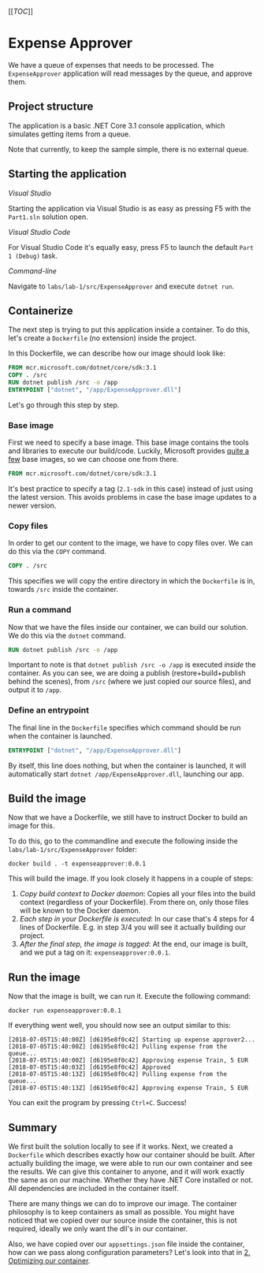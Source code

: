 [[_TOC_]]

# Expense Approver
We have a queue of expenses that needs to be processed. The `ExpenseApprover` application will read messages by the queue, and approve them.

## Project structure
The application is a basic .NET Core 3.1 console application, which simulates getting items from a queue. 

Note that currently, to keep the sample simple, there is no external queue. 

## Starting the application

*Visual Studio*

 Starting the application via Visual Studio is as easy as pressing F5 with the `Part1.sln` solution open.

*Visual Studio Code*

For Visual Studio Code it's equally easy, press F5 to launch the default `Part 1 (Debug)` task.

*Command-line*

Navigate to `labs/lab-1/src/ExpenseApprover` and execute `dotnet run`.

## Containerize 
The next step is trying to put this application inside a container. To do this, let's create a `Dockerfile` (no extension) inside the project.

In this Dockerfile, we can describe how our image should look like:
```Dockerfile
FROM mcr.microsoft.com/dotnet/core/sdk:3.1
COPY . /src
RUN dotnet publish /src -o /app
ENTRYPOINT ["dotnet", "/app/ExpenseApprover.dll"]
```

Let's go through this step by step.

### Base image

First we need to specify a base image. This base image contains the tools and libraries to execute our build/code. Luckily, Microsoft provides [quite a few](https://hub.docker.com/u/microsoft/) base images, so we can choose one from there.

```Dockerfile
FROM mcr.microsoft.com/dotnet/core/sdk:3.1
```

It's best practice to specify a tag (`2.1-sdk` in this case) instead of just using the latest version. This avoids problems in case the base image updates to a newer version.

### Copy files
In order to get our content to the image, we have to copy files over. We can do this via the `COPY` command.

```Dockerfile
COPY . /src
```

This specifies we will copy the entire directory in which the `Dockerfile` is in, towards `/src` inside the container.

### Run a command
Now that we have the files inside our container, we can build our solution. We do this via the `dotnet` command.

```Dockerfile
RUN dotnet publish /src -o /app
```
Important to note is that `dotnet publish /src -o /app` is executed _inside_ the container. As you can see, we are doing a publish (restore+build+publish behind the scenes), from `/src` (where we just copied our source files), and output it to `/app`.

### Define an entrypoint
The final line in the `Dockerfile` specifies which command should be run when the container is launched.

```Dockerfile
ENTRYPOINT ["dotnet", "/app/ExpenseApprover.dll"]
```

By itself, this line does nothing, but when the container is launched, it will automatically start `dotnet /app/ExpenseApprover.dll`, launching our app.

## Build the image 
Now that we have a Dockerfile, we still have to instruct Docker to build an image for this. 

To do this, go to the commandline and execute the following inside the `labs/lab-1/src/ExpenseApprover` folder:

```
docker build . -t expenseapprover:0.0.1
```

This will build the image. If you look closely it happens in a couple of steps:
1. *Copy build context to Docker daemon*: Copies all your files into the build context (regardless of your Dockerfile). From there on, only those files will be known to the Docker daemon.
2. *Each step in your Dockerfile is executed*: In our case that's 4 steps for 4 lines of Dockerfile. E.g. in step 3/4 you will see it actually building our project.
3. *After the final step, the image is tagged*: At the end, our image is built, and we put a tag on it: `expenseapprover:0.0.1`.


## Run the image
Now that the image is built, we can run it. Execute the following command:
```
docker run expenseapprover:0.0.1
```
If everything went well, you should now see an output similar to this:
```
[2018-07-05T15:40:00Z] [d6195e8f0c42] Starting up expense approver2...
[2018-07-05T15:40:00Z] [d6195e8f0c42] Pulling expense from the queue...
[2018-07-05T15:40:00Z] [d6195e8f0c42] Approving expense Train, 5 EUR
[2018-07-05T15:40:03Z] [d6195e8f0c42] Approved
[2018-07-05T15:40:13Z] [d6195e8f0c42] Pulling expense from the queue...
[2018-07-05T15:40:13Z] [d6195e8f0c42] Approving expense Train, 5 EUR
```
You can exit the program by pressing `Ctrl+C`. Success!

## Summary
We first built the solution locally to see if it works. Next, we created a `Dockerfile` which describes exactly how our container should be built. After actually building the image, we were able to run our own container and see the results. We can give this container to anyone, and it will work exactly the same as on our machine. Whether they have .NET Core installed or not. All dependencies are included in the container itself.

There are many things we can do to improve our image. The container philosophy is to keep containers as small as possible. You might have noticed that we copied over our source inside the container, this is not required, ideally we only want the dll's in our container.

Also, we have copied over our `appsettings.json` file inside the container, how can we pass along configuration parameters? Let's look into that in [2. Optimizing our container](/2.-Optimizing-our-container).